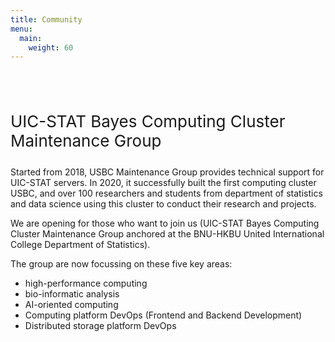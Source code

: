 ```yaml
---
title: Community
menu:
  main:
    weight: 60
---
```


<div class="container">
<br><br>
<p style="font-size: 26px; margin-top: 2rem">UIC-STAT Bayes Computing Cluster Maintenance Group</p>
<p></p>
<p>
  Started from 2018, USBC Maintenance Group provides technical support for UIC-STAT servers. 
  In 2020, it successfully built the first computing cluster USBC, and over 100 researchers and 
  students from department of statistics and data science using this cluster to conduct their   research and projects.
</p>
<p>
  We are opening for those who want to join us (UIC-STAT Bayes Computing Cluster Maintenance Group anchored at the BNU-HKBU United International   College Department of Statistics).
</p>
<p>
The group are now focussing on these five key areas:
  <ul style="">
  <li>high-performance computing</li>
  <li>bio-informatic analysis</li>
  <li>AI-oriented computing</li>
  <li>Computing platform DevOps (Frontend and Backend Development)</li>
  <li>Distributed storage platform DevOps</li>
</ul>
</p>
</div>